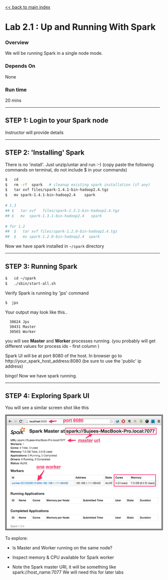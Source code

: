 [<< back to main index](../README.md) 

Lab 2.1 : Up and Running With Spark
===================================

### Overview
We will be running Spark in a single node mode.

### Depends On 
None

### Run time
20 mins


--------------------------------
STEP 1: Login to your Spark node
--------------------------------
Instructor will provide details



--------------------------
STEP 2: 'Installing' Spark
--------------------------
There is no 'install'.  Just unzip/untar and run :-)
(copy paste the following commands on terminal,  do not include $ in your commands)

```bash
$   cd
$   rm -rf  spark   # cleanup existing spark installation (if any)
$   tar xvf files/spark-1.4.1-bin-hadoop2.4.tgz
$   mv spark-1.4.1-bin-hadoop2.4    spark

# 1.3
## $   tar xvf   files/spark-1.3.1-bin-hadoop2.4.tgz
## $   mv  spark-1.3.1-bin-hadoop2.4   spark

# for 1.2
##  $   tar xvf files/spark-1.2.0-bin-hadoop2.4.tgz
##  $   mv spark-1.2.0-bin-hadoop2.4  spark
```

Now we have spark installed in  `~/spark`  directory


---------------------
STEP 3: Running Spark
---------------------

```bash
$   cd ~/spark
$   ./sbin/start-all.sh
```

Verify Spark is running by 'jps' command
```bash
$  jps
```

Your output may look like this..
```console
  30624 Jps
  30431 Master
  30565 Worker
```
you will see **Master** and **Worker**  processes running.
(you probably will get different values for process ids - first column )

Spark UI will be at port 8080 of the host.
In browser go to
  http://your_spark_host_address:8080
(be sure to use the 'public' ip address)

bingo!  Now we have spark running.


--------------------------
STEP 4: Exploring Spark UI
--------------------------
You will see a similar screen shot like this

<img src="../images/1a.png" style="border: 5px solid grey ; max-width:100%;" /> 

To explore:
* Is Master and Worker running on the same node?

* Inspect memory & CPU available for Spark worker

* Note the Spark master URI, it will be something like
      spark://host_name:7077
    We will need this for later labs